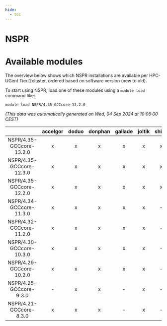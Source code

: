 ```yaml
---
hide:
  - toc
---
```


NSPR
====

# Available modules


The overview below shows which NSPR installations are available per HPC-UGent Tier-2cluster, ordered based on software version (new to old).

To start using NSPR, load one of these modules using a `module load` command like:

```shell
module load NSPR/4.35-GCCcore-13.2.0
```

*(This data was automatically generated on Wed, 04 Sep 2024 at 10:06:00 CEST)*  

| |accelgor|doduo|donphan|gallade|joltik|shinx|skitty|
| :---: | :---: | :---: | :---: | :---: | :---: | :---: | :---: |
|NSPR/4.35-GCCcore-13.2.0|x|x|x|x|x|x|x|
|NSPR/4.35-GCCcore-12.3.0|x|x|x|x|x|x|x|
|NSPR/4.35-GCCcore-12.2.0|x|x|x|x|x|x|x|
|NSPR/4.34-GCCcore-11.3.0|x|x|x|x|x|-|x|
|NSPR/4.32-GCCcore-11.2.0|x|x|x|x|x|-|x|
|NSPR/4.30-GCCcore-10.3.0|x|x|x|x|x|-|x|
|NSPR/4.29-GCCcore-10.2.0|x|x|x|x|x|-|x|
|NSPR/4.25-GCCcore-9.3.0|-|x|x|-|x|-|x|
|NSPR/4.21-GCCcore-8.3.0|x|x|x|-|x|-|x|
